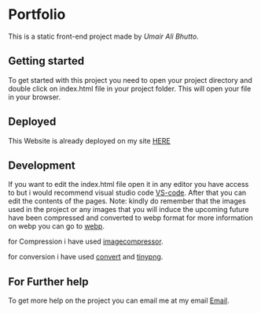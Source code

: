 
# Portfolio

This is a static front-end project made by *Umair Ali Bhutto*.

## Getting started 

To get started with this project you need to open your project directory and double click on index.html file in your project folder.
This will open your file in your browser.

## Deployed

This Website is already deployed on my site [HERE](https://umairalibhutto254.000webhostapp.com/portfolio/)

## Development 

If you want to edit the index.html file open it in any editor you have access to but i would recommend visual studio code [VS-code](https://code.visualstudio.com/download).
After that you can edit the contents of the pages.
Note: kindly do remember that the images used in the project or any images that you will induce the upcoming future have been compressed and converted to webp format for more information on webp you 
can go to [webp](https://developers.google.com/speed/webp).

for Compression i have used [imagecompressor](https://imagecompressor.11zon.com/en/compress-webp/).

for conversion i have used [convert](https://converter.11zon.com/en/image-to-webp/)
and [tinypng](https://tinypng.com/).

## For Further help

To get more help on the project you can email me at my email [Email](mailto:umair2101f@aptechgdn.net).
